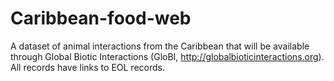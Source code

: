 # Caribbean-food-web
A dataset of animal interactions from the Caribbean that will be available through Global Biotic Interactions (GloBI, http://globalbioticinteractions.org).
All records have links to EOL records.
